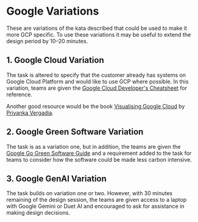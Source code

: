 # Google Variations

These are variations of the kata described that could be used to make it more GCP specific. To use these variations it may be useful to extend the design period by 10–20 minutes.

## 1. Google Cloud Variation

The task is altered to specify that the customer already has systems on Google Cloud Platform and would like to use GCP where possible. In this variation, teams are given the [Google Cloud Developer's Cheatsheet](./materials/google/gcp-poster.pdf) for reference. 

Another good resource would be the book [Visualising Google Cloud](https://cloud.google.com/blog/topics/developers-practitioners/introducing-visualizing-google-cloud-101-illustrated-references-cloud-engineers-and-architects) by [Priyanka Vergadia](https://www.linkedin.com/in/pvergadia/).

## 2. Google Green Software Variation

The task is as a variation one, but in addition, the teams are given the [Google Go Green Software Guide](./materials/google/google-green-software.pdf) and a requirement added to the task for teams to consider how the software could be made less carbon intensive.

## 3. Google GenAI Variation

The task builds on variation one or two. However, with 30 minutes remaining of the design session, the teams are given access to a laptop with Google Gemini or Duet AI and encouraged to ask for assistance in making design decisions.
